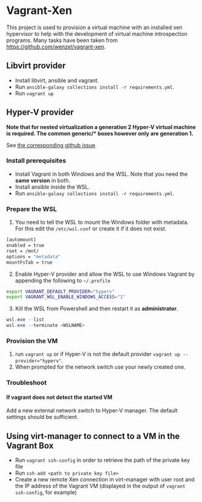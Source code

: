 # Vagrant-Xen
This project is used to provision a virtual machine with an installed xen hypervisor to help with the development of virtual machine introspection programs.
Many tasks have been taken from https://github.com/wenzel/vagrant-xen.

## Libvirt provider

- Install libvirt, ansible and vagrant.
- Run `ansible-galaxy collections install -r requirements.yml`.
- Run `vagrant up`

## Hyper-V provider

__Note that for nested virtualization a generation 2 Hyper-V virtual machine is required. The common generic/* boxes however only are generation 1.__

See [the corresponding github issue](https://github.com/lavabit/robox/issues/100).

### Install prerequisites

- Install Vagrant in both Windows and the WSL. Note that you need the __same version__ in both.
- Install ansible inside the WSL.
- Run `ansible-galaxy collections install -r requirements.yml`.

### Prepare the WSL
1. You need to tell the WSL to mount the Windows folder with metadata. For this edit the `/etc/wsl.conf` or create it if it does not exist.
```bash
[automount]
enabled = true
root = /mnt/
options = "metadata"
mountFsTab = true
```
2. Enable Hyper-V provider and allow the WSL to use Windows Vagrant by appending the following to `~/.profile`
```bash
export VAGRANT_DEFAULT_PROVIDER="hyperv"
export VAGRANT_WSL_ENABLE_WINDOWS_ACCESS="1"
```
3. Kill the WSL from Powershell and then restart it as __administrator__.
```powershell
wsl.exe --list
wsl.exe --terminate <WSLNAME>
```

### Provision the VM
1. run `vagrant up` or if Hyper-V is not the default provider `vagrant up --provider="hyperv"`.
2. When prompted for the network switch use your newly created one.

### Troubleshoot

#### If vagrant does not detect the started VM
Add a new external network switch to Hyper-V manager. The default settings should be sufficient.

## Using virt-manager to connect to a VM in the Vagrant Box

- Run `vagrant ssh-config` in order to retrieve the path of the private key file
- Run `ssh-add <path to private key file>`
- Create a new remote Xen connection in virt-manager with user root and the IP address of the Vagrant VM (displayed in the output of
`vagrant ssh-config`, for example)
